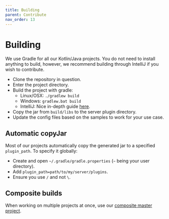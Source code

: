 ```yaml
---
title: Building
parent: Contribute
nav_order: 13
---
```


# Building

We use Gradle for all our Kotlin/Java projects. You do not need to install anything to build, however, we recommend building through IntelliJ if you wish to contribute.

- Clone the repository in question.
- Enter the project directory.
- Build the project with gradle:
    * Linux/OSX: `./gradlew build`
    * Windows: `gradlew.bat build`
    * IntelliJ: Nice in-depth guide [here](https://www.jetbrains.com/help/idea/getting-started-with-gradle.html).
- Copy the jar from `build/libs` to the server plugin directory.
- Update the config files based on the samples to work for your use case.

## Automatic copyJar

Most of our projects automatically copy the generated jar to a specified `plugin_path`. To specify it globally:

- Create and open `~/.gradle/gradle.properties` (`~` being your user directory).
- Add `plugin_path=path/to/my/server/plugins`.
- Ensure you use `/` and not `\`.

## Composite builds

When working on multiple projects at once, use our [composite master project](https://github.com/MineInAbyss/CompositeMegaproject9000).
